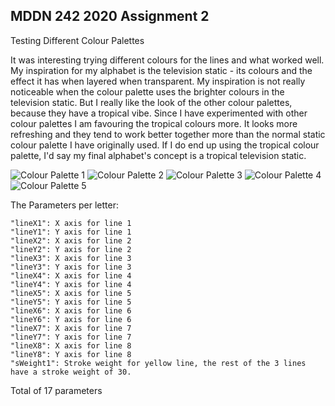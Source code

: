 ## MDDN 242 2020 Assignment 2


Testing Different Colour Palettes
    
  It was interesting trying different colours for the lines and what worked well. My inspiration for my alphabet is the television static - its colours and the effect it has when layered when transparent. My inspiration is not really noticeable when the colour palette uses the brighter colours in the television static. But I really like the look of the other colour palettes, because they have a tropical vibe. Since I have experimented with other colour palettes I am favouring the tropical colours more. It looks more refreshing and they tend to work better together more than the normal static colour palette I have originally used. If I do end up using the tropical colour palette, I'd say my final alphabet's concept is a tropical television static.

![Colour Palette 1](https://ibb.co/p1qfhKH) 
![Colour Palette 2](https://ibb.co/KsS0P6Y) 
![Colour Palette 3](https://ibb.co/mHDDVf9) 
![Colour Palette 4](https://ibb.co/ZmxY6Dy) 
![Colour Palette 5](https://ibb.co/FB7yTC7) 


The Parameters per letter:

    "lineX1": X axis for line 1
    "lineY1": Y axis for line 1
    "lineX2": X axis for line 2
    "lineY2": Y axis for line 2
    "lineX3": X axis for line 3
    "lineY3": Y axis for line 3
    "lineX4": X axis for line 4
    "lineY4": Y axis for line 4
    "lineX5": X axis for line 5
    "lineY5": Y axis for line 5
    "lineX6": X axis for line 6
    "lineY6": Y axis for line 6
    "lineX7": X axis for line 7
    "lineY7": Y axis for line 7
    "lineX8": X axis for line 8
    "lineY8": Y axis for line 8
    "sWeight1": Stroke weight for yellow line, the rest of the 3 lines have a stroke weight of 30.

Total of 17 parameters